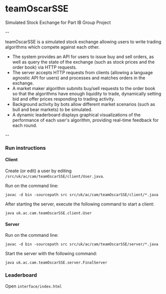 # teamOscarSSE
Simulated Stock Exchange for Part IB Group Project

--

teamOscarSSE is a simulated stock exchange allowing users to write trading algorithms which compete against each other. 
- The system provides an API for users to issue buy and sell orders, as well as query the state of the exchange (such as stock prices and the order book) via HTTP requests.
- The server accepts HTTP requests from clients (allowing a language agnostic API for users) and processes and matches orders in the exchange. 
- A market maker algorithm submits buy/sell requests to the order book so that the algorithms have enough liquidity to trade, dynamically setting bid and offer prices responding to trading activity. 
- Background activity by bots allow different market scenarios (such as bull and bear markets) to be simulated. 
- A dynamic leaderboard displays graphical visualizations of the performance of each user's algorithm, providing real-time feedback for each round.

--

### Run instructions

#### Client
Create (or edit) a user by editing `/src/uk/ac/cam/teamOscarSSE/client/User.java`.

Run on the command line:

`javac -d bin -sourcepath src src/uk/ac/cam/teamOscarSSE/client/*.java`

After starting the server, execute the following command to start a client:

`java uk.ac.cam.teamOscarSSE.client.User`

#### Server
Run on the command line:

`javac -d bin -sourcepath src src/uk/ac/cam/teamOscarSSE/server/*.java`

Start the server with the following command:

`java uk.ac.cam.teamOscarSSE.server.FinalServer`

### Leaderboard
Open `interface/index.html`
